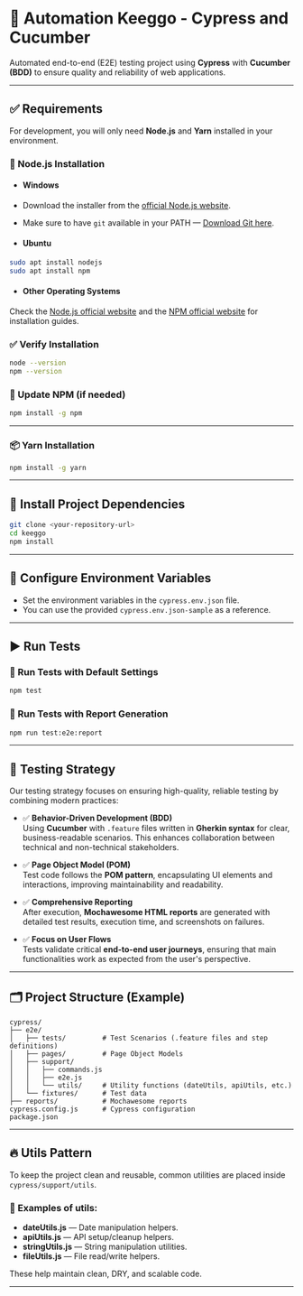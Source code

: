 
# 🚀 Automation Keeggo - Cypress and Cucumber

Automated end-to-end (E2E) testing project using **Cypress** with **Cucumber (BDD)** to ensure quality and reliability of web applications.

---

## ✅ Requirements

For development, you will only need **Node.js** and **Yarn** installed in your environment.

### 🔧 Node.js Installation

- #### Windows
- Download the installer from the [official Node.js website](https://nodejs.org/).
- Make sure to have `git` available in your PATH — [Download Git here](https://git-scm.com/).

- #### Ubuntu
```bash
sudo apt install nodejs
sudo apt install npm
```

- #### Other Operating Systems
Check the [Node.js official website](https://nodejs.org/) and the [NPM official website](https://npmjs.org/) for installation guides.

### ✅ Verify Installation
```bash
node --version
npm --version
```

### 🔄 Update NPM (if needed)
```bash
npm install -g npm
```

---

### 📦 Yarn Installation
```bash
npm install -g yarn
```

---

## 🚀 Install Project Dependencies

```bash
git clone <your-repository-url>
cd keeggo
npm install
```

---

## 🔧 Configure Environment Variables

- Set the environment variables in the `cypress.env.json` file.
- You can use the provided `cypress.env.json-sample` as a reference.

---

## ▶️ Run Tests

### 🧪 Run Tests with Default Settings

```bash
npm test
```

### 🧪 Run Tests with Report Generation

```bash
npm run test:e2e:report
```

---

## 📜 Testing Strategy

Our testing strategy focuses on ensuring high-quality, reliable testing by combining modern practices:

- ✅ **Behavior-Driven Development (BDD)**  
   Using **Cucumber** with `.feature` files written in **Gherkin syntax** for clear, business-readable scenarios. This enhances collaboration between technical and non-technical stakeholders.

- ✅ **Page Object Model (POM)**  
   Test code follows the **POM pattern**, encapsulating UI elements and interactions, improving maintainability and readability.

- ✅ **Comprehensive Reporting**  
   After execution, **Mochawesome HTML reports** are generated with detailed test results, execution time, and screenshots on failures.

- ✅ **Focus on User Flows**  
   Tests validate critical **end-to-end user journeys**, ensuring that main functionalities work as expected from the user's perspective.

---

## 🗂️ Project Structure (Example)

```
cypress/
├── e2e/
│   ├── tests/         # Test Scenarios (.feature files and step definitions)
│   ├── pages/         # Page Object Models
│   ├── support/
│   │   ├── commands.js
│   │   ├── e2e.js
│   │   └── utils/     # Utility functions (dateUtils, apiUtils, etc.)
│   └── fixtures/      # Test data
├── reports/           # Mochawesome reports
cypress.config.js      # Cypress configuration
package.json
```

---

## 🔥 Utils Pattern

To keep the project clean and reusable, common utilities are placed inside `cypress/support/utils`.

### 🔧 Examples of utils:

- **dateUtils.js** — Date manipulation helpers.
- **apiUtils.js** — API setup/cleanup helpers.
- **stringUtils.js** — String manipulation utilities.
- **fileUtils.js** — File read/write helpers.

These help maintain clean, DRY, and scalable code.

---